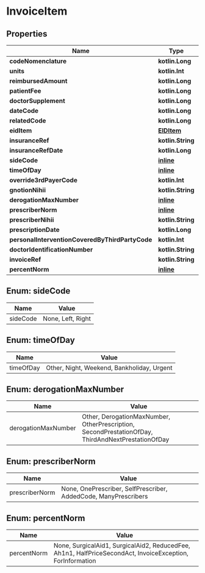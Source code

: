 
# InvoiceItem

## Properties
Name | Type | Description | Notes
------------ | ------------- | ------------- | -------------
**codeNomenclature** | **kotlin.Long** |  | 
**units** | **kotlin.Int** |  | 
**reimbursedAmount** | **kotlin.Long** |  | 
**patientFee** | **kotlin.Long** |  | 
**doctorSupplement** | **kotlin.Long** |  | 
**dateCode** | **kotlin.Long** |  |  [optional]
**relatedCode** | **kotlin.Long** |  |  [optional]
**eidItem** | [**EIDItem**](EIDItem.md) |  |  [optional]
**insuranceRef** | **kotlin.String** |  |  [optional]
**insuranceRefDate** | **kotlin.Long** |  |  [optional]
**sideCode** | [**inline**](#SideCodeEnum) |  |  [optional]
**timeOfDay** | [**inline**](#TimeOfDayEnum) |  |  [optional]
**override3rdPayerCode** | **kotlin.Int** |  |  [optional]
**gnotionNihii** | **kotlin.String** |  |  [optional]
**derogationMaxNumber** | [**inline**](#DerogationMaxNumberEnum) |  |  [optional]
**prescriberNorm** | [**inline**](#PrescriberNormEnum) |  |  [optional]
**prescriberNihii** | **kotlin.String** |  |  [optional]
**prescriptionDate** | **kotlin.Long** |  |  [optional]
**personalInterventionCoveredByThirdPartyCode** | **kotlin.Int** |  |  [optional]
**doctorIdentificationNumber** | **kotlin.String** |  |  [optional]
**invoiceRef** | **kotlin.String** |  |  [optional]
**percentNorm** | [**inline**](#PercentNormEnum) |  |  [optional]


<a name="SideCodeEnum"></a>
## Enum: sideCode
Name | Value
---- | -----
sideCode | None, Left, Right


<a name="TimeOfDayEnum"></a>
## Enum: timeOfDay
Name | Value
---- | -----
timeOfDay | Other, Night, Weekend, Bankholiday, Urgent


<a name="DerogationMaxNumberEnum"></a>
## Enum: derogationMaxNumber
Name | Value
---- | -----
derogationMaxNumber | Other, DerogationMaxNumber, OtherPrescription, SecondPrestationOfDay, ThirdAndNextPrestationOfDay


<a name="PrescriberNormEnum"></a>
## Enum: prescriberNorm
Name | Value
---- | -----
prescriberNorm | None, OnePrescriber, SelfPrescriber, AddedCode, ManyPrescribers


<a name="PercentNormEnum"></a>
## Enum: percentNorm
Name | Value
---- | -----
percentNorm | None, SurgicalAid1, SurgicalAid2, ReducedFee, Ah1n1, HalfPriceSecondAct, InvoiceException, ForInformation



